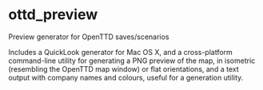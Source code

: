 ottd_preview
============

Preview generator for OpenTTD saves/scenarios

Includes a QuickLook generator for Mac OS X, and a cross-platform command-line
utility for generating a PNG preview of the map, in isometric (resembling the
OpenTTD map window) or flat orientations, and a text output with company names
and colours, useful for a generation utility.
